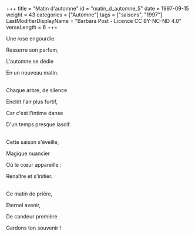+++
title = "Matin d'automne"
id = "matin_d_automne_5"
date = 1997-09-15
weight = 43
categories = ["Automne"]
tags = ["saisons", "1997"]
LastModifierDisplayName = "Barbara Post - Licence CC BY-NC-ND 4.0"
verseLength = 6
+++

Une rose engourdie

Resserre son parfum,

L'automne se dédie

En un nouveau matin.

 \
Chaque arbre, de silence

Enclôt l'air plus furtif,

Car c'est l'intime danse

D'un temps presque lascif.

 \
Cette saison s'éveille,

Magique nuancier

Où le cœur appareille :

Renaître et s'initier.

 \
Ce matin de prière,

Eternel avenir,

De candeur première

Gardons ton souvenir !
